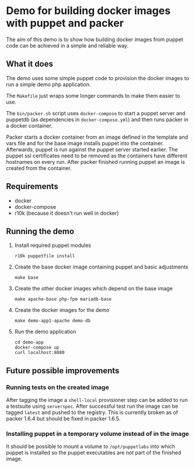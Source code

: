 Demo for building docker images with puppet and packer
======================================================

The aim of this demo is to show how building docker images from puppet code can
be achieved in a simple and reliable way.

What it does
------------

The demo uses some simple puppet code to provision the docker images to run a
simple demo php application.

The `Makefile` just wraps some longer commands to make them easier to use.

The `bin/packer.sh` script uses `docker-compose` to start a puppet server and
puppetdb (as dependencies in `docker-compose.yml`) and then runs packer in a
docker container.

Packer starts a docker container from an image defined in the template and vars
file and for the base image installs puppet into the container. Afterwards,
puppet is run against the puppet server started earlier. The puppet ssl
certificates need to be removed as the containers have different hostnames on
every run. After packer finished running puppet an image is created from the
container.

Requirements
------------

* docker
* docker-compose
* r10k (because it doesn't run well in docker)

Running the demo
----------------

1. Install required puppet modules
   ```shell script
   r10k puppetfile install
   ```
2. Create the base docker image containing puppet and basic adjustments
   ```shell script
   make base
   ```
3. Create the other docker images which depend on the base image
   ```shell script
   make apache-base php-fpm mariadb-base
   ```
4. Create the docker images for the demo
   ```shell script
   make demo-app1-apache demo-db
   ```
5. Run the demo application
   ```shell script
   cd demo-app
   docker-compose up
   curl localhost:8080
   ```

Future possible improvements
----------------------------

### Running tests on the created image

After tagging the image a `shell-local` provisioner step can be added to run a
testsuite using `serverspec`. After successful test run the image can be tagged
`latest` and pushed to the registry. This is currently broken as of packer 1.6.4
but should be fixed in packer 1.6.5.

### Installing puppet in a temporary volume instead of in the image

It should be possible to mount a volume to `/opt/puppetlabs` into which puppet
is installed so the puppet executables are not part of the finished image.
